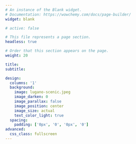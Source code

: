 ```yaml
---
# An instance of the Blank widget.
# Documentation: https://wowchemy.com/docs/page-builder/
widget: blank

# active: false

# This file represents a page section.
headless: true

# Order that this section appears on the page.
weight: 20

title:
subtitle:

design:
  columns: '1'
  background:
    image: lugano-scenic.jpeg
    image_darken: 0
    image_parallax: false
    image_position: center
    image_size: actual
    text_color_light: true
  spacing:
    padding: ['0px', '0', '0px', '0']
advanced:
  css_class: fullscreen
---
```

